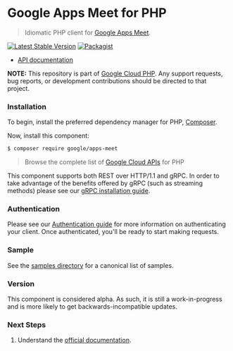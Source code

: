 # Google Apps Meet for PHP

> Idiomatic PHP client for [Google Apps Meet](https://developers.google.com/meet/api/guides/overview).

[![Latest Stable Version](https://poser.pugx.org/google/apps-meet/v/stable)](https://packagist.org/packages/google/apps-meet) [![Packagist](https://img.shields.io/packagist/dm/google/apps-meet.svg)](https://packagist.org/packages/google/apps-meet)

* [API documentation](https://cloud.google.com/php/docs/reference/apps-meet/latest)

**NOTE:** This repository is part of [Google Cloud PHP](https://github.com/googleapis/google-cloud-php). Any
support requests, bug reports, or development contributions should be directed to
that project.

### Installation

To begin, install the preferred dependency manager for PHP, [Composer](https://getcomposer.org/).

Now, install this component:

```sh
$ composer require google/apps-meet
```

> Browse the complete list of [Google Cloud APIs](https://cloud.google.com/php/docs/reference)
> for PHP

This component supports both REST over HTTP/1.1 and gRPC. In order to take advantage of the benefits
offered by gRPC (such as streaming methods) please see our
[gRPC installation guide](https://cloud.google.com/php/grpc).

### Authentication

Please see our [Authentication guide](https://github.com/googleapis/google-cloud-php/blob/main/AUTHENTICATION.md) for more information
on authenticating your client. Once authenticated, you'll be ready to start making requests.

### Sample

See the [samples directory](https://github.com/googleapis/php-apps-meet/tree/main/samples) for a canonical list of samples.

### Version

This component is considered alpha. As such, it is still a work-in-progress and is more likely to get backwards-incompatible updates.

### Next Steps

1. Understand the [official documentation](https://developers.google.com/meet/api/guides/overview).
